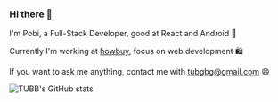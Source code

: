 ### Hi there 👋

I'm Pobi, a Full-Stack Developer, good at React and Android 🤖️

Currently I'm working at [howbuy](https://www.howbuy.com/), focus on web development 🛍️

If you want to ask me anything, contact me with tubgbg@gmail.com 😄

![TUBB's GitHub stats](https://github-readme-stats.vercel.app/api?username=TUBB&count_private=true&hide_title=true&show_icons=true)
